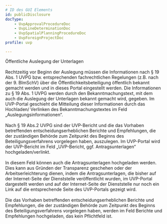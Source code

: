 ```yaml
---
# ID des GUI Elements
id: publicDisclosure
docType:
    - UvpApprovalProcedureDoc
    - UvpLineDeterminationDoc
    - UvpSpatialPlanningProcedureDoc
    - UvpForeignProjectDoc
profile: uvp

---
```


Öffentliche Auslegung der Unterlagen<br><br>Rechtzeitig vor Beginn der Auslegung müssen die Informationen nach § 19 Abs. 1 UVPG bzw. entsprechenden fachrechtlichen Regelungen (z.B. nach der 9. BImSchV) über die Öffentlichkeitsbeteiligung öffentlich bekannt gemacht werden und in dieses Portal eingestellt werden. Die Informationen zu § 19 Abs. 1 UVPG werden durch den Bekanntmachungstext, mit dem auch die Auslegung der Unterlagen bekannt gemacht wird, gegeben. Im UVP-Portal geschieht die Mitteilung dieser Informationen durch das Hochladen/ Verlinken des Bekanntmachungstextes im Feld „Auslegungsinformationen“.<br><br>Nach § 19 Abs.2 UVPG sind der UVP-Bericht und die das Vorhaben betreffenden entscheidungserheblichen Berichte und Empfehlungen, die der zuständigen Behörde zum Zeitpunkt des Beginns des Beteiligungsverfahrens vorgelegen haben, auszulegen. Im UVP-Portal wird der UVP-Bericht im Feld „UVP-Bericht, ggf. Antragsunterlagen“ hochgeladen/verlinkt.<br><br>In diesem Feld können auch die Antragsunterlagen hochgeladen werden. Dies kann aus Gründen der Transparenz geschehen oder der Arbeitserleichterung dienen, indem die Antragsunterlagen, die bisher auf der Internet-Seite der Dienststelle veröffentlicht wurden, im UVP-Portal dargestellt werden und auf der Internet-Seite der Dienststelle nur noch ein Link auf die entsprechende Seite des UVP-Portals gezeigt wird.<br><br>Die das Vorhaben betreffenden entscheidungserheblichen Berichte und Empfehlungen, die der zuständigen Behörde zum Zeitpunkt des Beginns des Beteiligungsverfahrens vorgelegen haben, werden im Feld Berichte und Empfehlungen hochgeladen, das kein Pflichtfeld ist.
